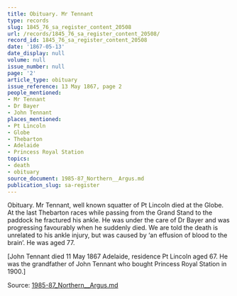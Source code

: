 ```yaml
---
title: Obituary. Mr Tennant
type: records
slug: 1845_76_sa_register_content_20508
url: /records/1845_76_sa_register_content_20508/
record_id: 1845_76_sa_register_content_20508
date: '1867-05-13'
date_display: null
volume: null
issue_number: null
page: '2'
article_type: obituary
issue_reference: 13 May 1867, page 2
people_mentioned:
- Mr Tennant
- Dr Bayer
- John Tennant
places_mentioned:
- Pt Lincoln
- Globe
- Thebarton
- Adelaide
- Princess Royal Station
topics:
- death
- obituary
source_document: 1985-87_Northern__Argus.md
publication_slug: sa-register
---
```


Obituary.  Mr Tennant, well known squatter of Pt Lincoln died at the Globe.  At the last Thebarton races while passing from the Grand Stand to the paddock he fractured his ankle.  He was under the care of Dr Bayer and was progressing favourably when he suddenly died.  We are told the death is unrelated to his ankle injury, but was caused by ‘an effusion of blood to the brain’.  He was aged 77.

[John Tennant died 11 May 1867 Adelaide, residence Pt Lincoln aged 67.  He was the grandfather of John Tennant who bought Princess Royal Station in 1900.]

Source: [1985-87_Northern__Argus.md](/downloads/markdown/1985-87_Northern__Argus.md)
